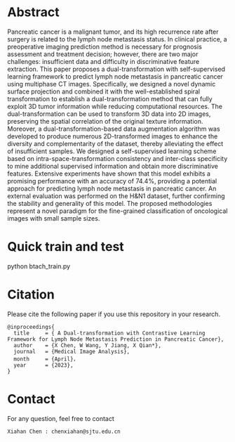 # Abstract
Pancreatic cancer is a malignant tumor, and its high recurrence rate after surgery is related to the lymph node metastasis status. In clinical practice, a preoperative imaging prediction method is necessary for prognosis assessment and treatment decision; however, there are two major challenges: insufficient data and difficulty in discriminative feature extraction. This paper proposes a dual-transformation with self-supervised learning framework to predict lymph node metastasis in pancreatic cancer using multiphase CT images. Specifically, we designed a novel dynamic surface projection and combined it with the well-established spiral transformation to establish a dual-transformation method that can fully exploit 3D tumor information while reducing computational resources. The dual-transformation can be used to transform 3D data into 2D images, preserving the spatial correlation of the original texture information. Moreover, a dual-transformation-based data augmentation algorithm was developed to produce numerous 2D-transformed images to enhance the diversity and complementarity of the dataset, thereby alleviating the effect of insufficient samples. We designed a self-supervised learning scheme based on intra-space-transformation consistency and inter-class specificity to mine additional supervised information and obtain more discriminative features. Extensive experiments have shown that this model exhibits a promising performance with an accuracy of 74.4%, providing a potential approach for predicting lymph node metastasis in pancreatic cancer. An external evaluation was performed on the H&N1 dataset, further confirming the stability and generality of this model. The proposed methodologies represent a novel paradigm for the fine-grained classification of oncological images with small sample sizes. 
# Quick train and test
python btach_train.py
# Citation
Please cite the following paper if you use this repository in your research.
```
@inproceedings{
  title     = { A Dual-transformation with Contrastive Learning Framework for Lymph Node Metastasis Prediction in Pancreatic Cancer},
  author    = {X Chen, W Wang, Y Jiang, X Qian*},
  journal   = {Medical Image Analysis},
  month     = {April}，
  year      = {2023},
}
```

# Contact
For any question, feel free to contact
```
Xiahan Chen : chenxiahan@sjtu.edu.cn
```
